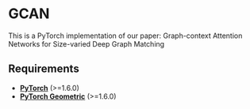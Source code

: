 # GCAN
This is a PyTorch implementation of our paper: Graph-context Attention Networks for Size-varied Deep Graph Matching
## Requirements

* **[PyTorch](https://pytorch.org/get-started/locally/)** (>=1.6.0)
* **[PyTorch Geometric](https://github.com/rusty1s/pytorch_geometric)** (>=1.6.0)
